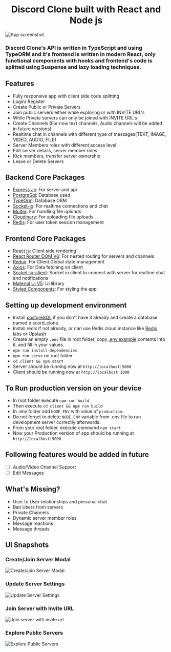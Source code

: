 <h1 align="center">Discord Clone built with React and Node js</h1>

![App screenshot](https://res.cloudinary.com/arjoban-main-cloud/image/upload/v1656072439/discord_clone/full-screnn-with-members_vbdbjt.png)

<h3>
  Discord Clone's API is written in TypeScript and using TypeORM and it's frontend is written in modern React, only functional 
  components with hooks and frontend's code is splitted using Suspense and lazy loading techniques.
</h3>

## Features

- Fully responsive app with client side code splitting
- Login/ Register
- Create Public or Private Servers
- Join public servers either while exploring or with INVITE URL's
- While Private servers can only be joined with INVITE URL's
- Create Channels (For now text channels, Audio channels will be added in future versions)
- Realtime chat in channels with different type of messages(TEXT, IMAGE, VIDEO, AUDIO, FILE)
- Server Members roles with different access level
- Edit server details, server member roles
- Kick members, transfer server ownership
- Leave or Delete Servers

## Backend Core Packages

- [Express Js](https://expressjs.com/): For server and api
- [PostgreSql](https://www.postgresql.org/): Database used
- [TypeOrm](https://typeorm.io/): Database ORM
- [Socket-io](https://socket.io/): For realtime connections and chat
- [Multer](https://github.com/expressjs/multer): For handling file uploads
- [Cloudinary](https://cloudinary.com/): For uploading file uploads
- [Redis](https://redis.com/): For user token session management

## Frontend Core Packages

- [React js](https://reactjs.org/): Client side rendering
- [React Router DOM V6](https://reactrouter.com/): For nested routing for servers and channels
- [Redux](https://redux.js.org/): For Client Global state management
- [Axios](https://axios-http.com/): For Data fetching on client
- [Socket-io-client](https://socket.io/docs/v4/client-api/): Socket io client to connect with server for realtine chat and notifications
- [Material Ui V5](https://mui.com/material-ui/getting-started/overview/): Ui library
- [Styled Components](https://styled-components.com/): For styling the app

## Setting up development environment

- Install [postgreSQL](https://www.postgresql.org/) if you don't have it already and create a database named discord_clone.
- Install redis if not already, or can use Redis cloud instance like [Redis labs](https://redis.com/) or [Upstash](https://upstash.com/)
- Create an empty `.env` file in root folder, copy [.env.example](.env.example) contents into it, and fill in your values.
- `npm run install-dependencies`
- `npm run serve` on root folder
- `cd client && npm start`
- Server should be running now at `http://localhost:5000`
- Client should be running now at `http://localhost:3000`

## To Run production version on your device

- In root folder execute `npm run build`
- Then execute `cd client && npm run build`
- In .env folder add `NODE_ENV` with value of `production`.
- Do not forget to delete `NODE_ENV` variable from .env file to run development server correctly afterwards.
- From your root folder, execute command `npm start`
- Now your Production version of app should be running at `http://localhost:5000`

## Following features would be added in future

- [ ] Audio/Video Channel Support
- [ ] Edit Messages

## What's Missing?

- User to User relationships and personal chat
- Ban Users from servers
- Private Channels
- Dynamic server member roles
- Message reactions
- Message threads

## UI Snapshots

### Create/Join Server Modal

![Create/Join Server Modal](https://res.cloudinary.com/arjoban-main-cloud/image/upload/v1656081715/discord_clone/create-or-join-server_yc11fu.png)

### Update Server Settings

![Update Server Settings](https://res.cloudinary.com/arjoban-main-cloud/image/upload/v1656081727/discord_clone/update-server-settings_l4ah5o.png)

### Join Server with Invite URL

![Join server with invite url](https://res.cloudinary.com/arjoban-main-cloud/image/upload/v1656081736/discord_clone/jon-server-with-url_kh3otz.png)

### Explore Public Servers

![Explore Public Servers](https://res.cloudinary.com/arjoban-main-cloud/image/upload/v1656265431/discord_clone/Screenshot_2022-06-26_230447_fyybal.png)
